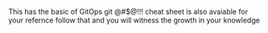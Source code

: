 This has the basic of GitOps
git @#$@!!!
cheat sheet is also avaiable
for your refernce
follow that 
and you will witness the growth in your knowledge 
